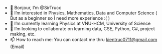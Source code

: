 - 👋 Bonjour, I’m @SirTrucc
- 👀 I’m interested in Physics, Mathematics, Data and Computer Science ( But as a beginner so I need more experience :( )
- 🌱 I’m currently learning Physics at VNU-HCM, University of Science
- 💞️ I’m looking to collaborate on learning data, CSE, Python, C#, project making, etc.
- 📫 How to reach me: You can contact me thru kientruc0711@gmail.com (Email)

<!---
SirTrucc/SirTrucc is a ✨ special ✨ repository because its `README.md` (this file) appears on your GitHub profile.
You can click the Preview link to take a look at your changes.
--->

